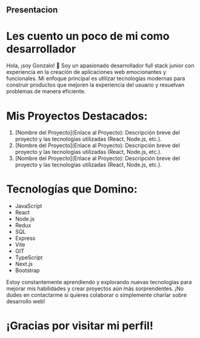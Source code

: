 ## Presentacion

# Les cuento un poco de mi como desarrollador 

Hola, ¡soy Gonzalo! 👋
Soy un apasionado desarrollador full stack junior con experiencia en la creación de aplicaciones web emocionantes y funcionales. Mi enfoque principal es utilizar tecnologías modernas para construir productos que mejoren la experiencia del usuario y resuelvan problemas de manera eficiente.

# Mis Proyectos Destacados:

1. [Nombre del Proyecto](Enlace al Proyecto): Descripción breve del proyecto y las tecnologías utilizadas (React, Node.js, etc.).
2. [Nombre del Proyecto](Enlace al Proyecto): Descripción breve del proyecto y las tecnologías utilizadas (React, Node.js, etc.).
3. [Nombre del Proyecto](Enlace al Proyecto): Descripción breve del proyecto y las tecnologías utilizadas (React, Node.js, etc.).

# Tecnologías que Domino:

- JavaScript
- React
- Node.js
- Redux
- SQL
- Express
- Vite
- GIT
- TypeScript
- Next.js
- Bootstrap

Estoy constantemente aprendiendo y explorando nuevas tecnologías para mejorar mis habilidades y crear proyectos aún más sorprendentes. ¡No dudes en contactarme si quieres colaborar o simplemente charlar sobre desarrollo web!

# ¡Gracias por visitar mi perfil!
